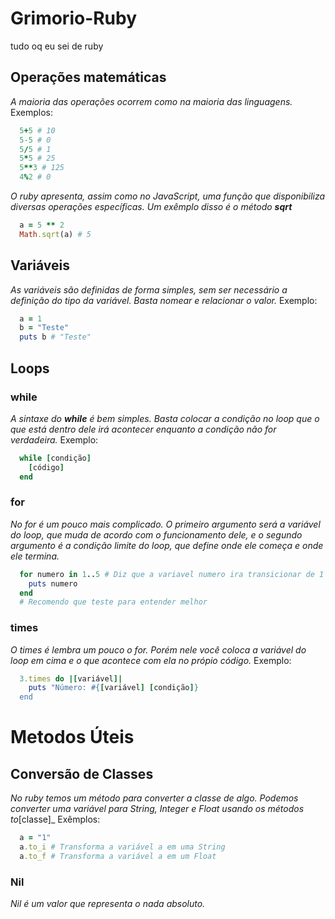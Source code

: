 # Grimorio-Ruby
tudo oq eu sei de ruby

## Operações matemáticas
_A maioria das operações ocorrem como na maioria das linguagens._
Exemplos:
```rb
  5+5 # 10 
  5-5 # 0
  5/5 # 1
  5*5 # 25
  5**3 # 125
  4%2 # 0
```

_O ruby apresenta, assim como no JavaScript, uma função que disponibiliza diversas operações específicas. Um exêmplo disso é o método **sqrt**_
```rb
  a = 5 ** 2
  Math.sqrt(a) # 5
```

## Variáveis
_As variáveis são definidas de forma simples, sem ser necessário a definição do tipo da variável. Basta nomear e relacionar o valor._
Exemplo:
```rb
  a = 1
  b = "Teste"
  puts b # "Teste"
```

## Loops
### while
_A sintaxe do **while** é bem simples. Basta colocar a condição no loop que o que está dentro dele irá acontecer enquanto a condição não for verdadeira._
Exemplo:
```rb
  while [condição]
    [código]
  end
```
### for
_No for é um pouco mais complicado. O primeiro argumento será a variável do loop, que muda de acordo com o funcionamento dele, e o segundo argumento é a condição limite do loop, que define onde ele começa e onde ele termina._
```rb
  for numero in 1..5 # Diz que a variavel numero ira transicionar de 1 a 5
    puts numero
  end
  # Recomendo que teste para entender melhor
```
### times
_O times é lembra um pouco o for. Porém nele você coloca a variável do loop em cima e o que acontece com ela no própio código._
Exemplo:
```rb
  3.times do |[variável]|
    puts "Número: #{[variável] [condição]}
  end
```

# Metodos Úteis

## Conversão de Classes
_No ruby temos um método para converter a classe de algo. Podemos converter uma variável para String, Integer e Float usando os métodos to_[classe]_
Exêmplos:
```rb
  a = "1"
  a.to_i # Transforma a variável a em uma String
  a.to_f # Transforma a variável a em um Float
```

### Nil
_Nil é um valor que representa o nada absoluto._
